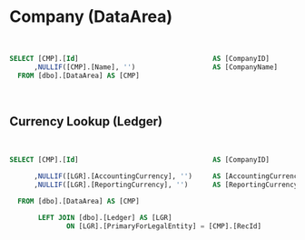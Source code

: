 # Company (DataArea)

<br />

``` sql
SELECT [CMP].[Id]                                 AS [CompanyID]
      ,NULLIF([CMP].[Name], '')                   AS [CompanyName]
  FROM [dbo].[DataArea] AS [CMP]
```

<br />

## Currency Lookup (Ledger)

<br />

``` sql
SELECT [CMP].[Id]                                 AS [CompanyID]

      ,NULLIF([LGR].[AccountingCurrency], '')     AS [AccountingCurrency] -- Monetary Standard (MST)
      ,NULLIF([LGR].[ReportingCurrency], '')      AS [ReportingCurrency]

  FROM [dbo].[DataArea] AS [CMP]

       LEFT JOIN [dbo].[Ledger] AS [LGR]
              ON [LGR].[PrimaryForLegalEntity] = [CMP].[RecId]
```

<br />
